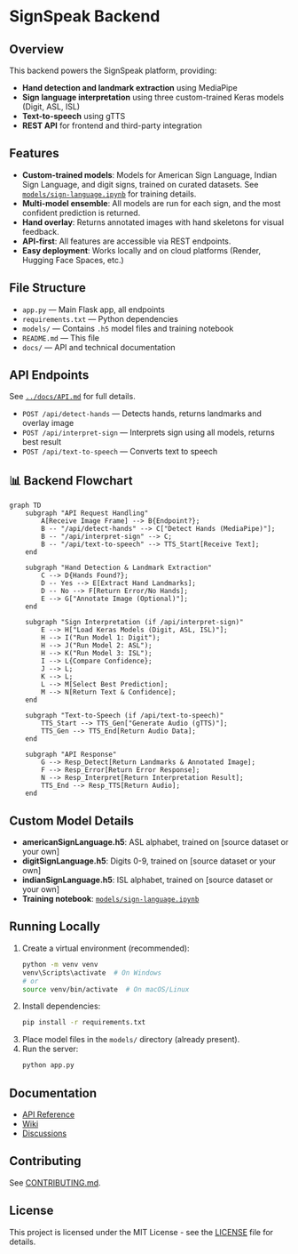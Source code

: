 # SignSpeak Backend

## Overview

This backend powers the SignSpeak platform, providing:
- **Hand detection and landmark extraction** using MediaPipe
- **Sign language interpretation** using three custom-trained Keras models (Digit, ASL, ISL)
- **Text-to-speech** using gTTS
- **REST API** for frontend and third-party integration

## Features

- **Custom-trained models**: Models for American Sign Language, Indian Sign Language, and digit signs, trained on curated datasets. See [`models/sign-language.ipynb`](models/sign-language.ipynb) for training details.
- **Multi-model ensemble**: All models are run for each sign, and the most confident prediction is returned.
- **Hand overlay**: Returns annotated images with hand skeletons for visual feedback.
- **API-first**: All features are accessible via REST endpoints.
- **Easy deployment**: Works locally and on cloud platforms (Render, Hugging Face Spaces, etc.)

## File Structure

- `app.py` — Main Flask app, all endpoints
- `requirements.txt` — Python dependencies
- `models/` — Contains `.h5` model files and training notebook
- `README.md` — This file
- `docs/` — API and technical documentation

## API Endpoints

See [`../docs/API.md`](../docs/API.md) for full details.

- `POST /api/detect-hands` — Detects hands, returns landmarks and overlay image
- `POST /api/interpret-sign` — Interprets sign using all models, returns best result
- `POST /api/text-to-speech` — Converts text to speech

## 📊 Backend Flowchart

```mermaid
graph TD
    subgraph "API Request Handling"
        A[Receive Image Frame] --> B{Endpoint?};
        B -- "/api/detect-hands" --> C["Detect Hands (MediaPipe)"];
        B -- "/api/interpret-sign" --> C;
        B -- "/api/text-to-speech" --> TTS_Start[Receive Text];
    end

    subgraph "Hand Detection & Landmark Extraction"
        C --> D{Hands Found?};
        D -- Yes --> E[Extract Hand Landmarks];
        D -- No --> F[Return Error/No Hands];
        E --> G["Annotate Image (Optional)"];
    end

    subgraph "Sign Interpretation (if /api/interpret-sign)"
        E --> H["Load Keras Models (Digit, ASL, ISL)"];
        H --> I("Run Model 1: Digit");
        H --> J("Run Model 2: ASL");
        H --> K("Run Model 3: ISL");
        I --> L{Compare Confidence};
        J --> L;
        K --> L;
        L --> M[Select Best Prediction];
        M --> N[Return Text & Confidence];
    end

    subgraph "Text-to-Speech (if /api/text-to-speech)"
        TTS_Start --> TTS_Gen["Generate Audio (gTTS)"];
        TTS_Gen --> TTS_End[Return Audio Data];
    end

    subgraph "API Response"
        G --> Resp_Detect[Return Landmarks & Annotated Image];
        F --> Resp_Error[Return Error Response];
        N --> Resp_Interpret[Return Interpretation Result];
        TTS_End --> Resp_TTS[Return Audio];
    end
```

## Custom Model Details

- **americanSignLanguage.h5**: ASL alphabet, trained on [source dataset or your own]
- **digitSignLanguage.h5**: Digits 0-9, trained on [source dataset or your own]
- **indianSignLanguage.h5**: ISL alphabet, trained on [source dataset or your own]
- **Training notebook**: [`models/sign-language.ipynb`](models/sign-language.ipynb)

## Running Locally

1. Create a virtual environment (recommended):
   ```bash
   python -m venv venv
   venv\Scripts\activate  # On Windows
   # or
   source venv/bin/activate  # On macOS/Linux
   ```
2. Install dependencies:
   ```bash
   pip install -r requirements.txt
   ```
3. Place model files in the `models/` directory (already present).
4. Run the server:
   ```bash
   python app.py
   ```

## Documentation

- [API Reference](../docs/API.md)
- [Wiki](https://github.com/yourusername/signspeak/wiki)
- [Discussions](https://github.com/yourusername/signspeak/discussions)

## Contributing

See [CONTRIBUTING.md](../CONTRIBUTING.md).

## License

This project is licensed under the MIT License - see the [LICENSE](LICENSE) file for details.